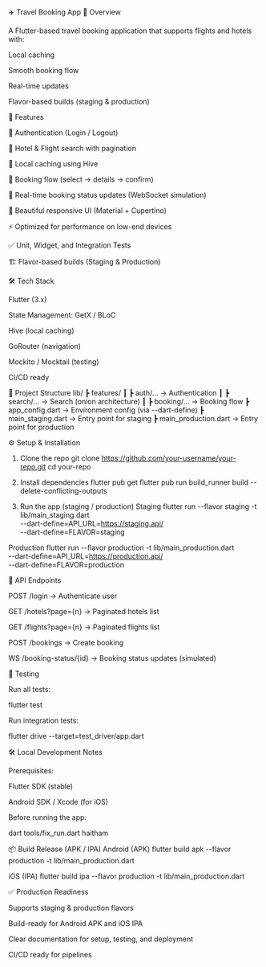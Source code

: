 ✈️ Travel Booking App
📖 Overview

A Flutter-based travel booking application that supports flights and hotels with:

Local caching

Smooth booking flow

Real-time updates

Flavor-based builds (staging & production)

🚀 Features

🔐 Authentication (Login / Logout)

🏨 Hotel & Flight search with pagination

💾 Local caching using Hive

📅 Booking flow (select → details → confirm)

🔔 Real-time booking status updates (WebSocket simulation)

🎨 Beautiful responsive UI (Material + Cupertino)

⚡ Optimized for performance on low-end devices

✅ Unit, Widget, and Integration Tests

🏗️ Flavor-based builds (Staging & Production)

🛠️ Tech Stack

Flutter (3.x)

State Management: GetX / BLoC

Hive (local caching)

GoRouter (navigation)

Mockito / Mocktail (testing)

CI/CD ready

📂 Project Structure
lib/
 ┣ features/
 ┃ ┣ auth/...        → Authentication
 ┃ ┣ search/...      → Search (onion architecture)
 ┃ ┣ booking/...     → Booking flow
 ┣ app_config.dart   → Environment config (via --dart-define)
 ┣ main_staging.dart → Entry point for staging
 ┣ main_production.dart → Entry point for production

⚙️ Setup & Installation
1. Clone the repo
git clone https://github.com/your-username/your-repo.git
cd your-repo

2. Install dependencies
flutter pub get
flutter pub run build_runner build --delete-conflicting-outputs

3. Run the app (staging / production)
Staging
flutter run --flavor staging -t lib/main_staging.dart \
  --dart-define=API_URL=https://staging.api/ \
  --dart-define=FLAVOR=staging

Production
flutter run --flavor production -t lib/main_production.dart \
  --dart-define=API_URL=https://production.api/ \
  --dart-define=FLAVOR=production

🔗 API Endpoints

POST /login → Authenticate user

GET /hotels?page={n} → Paginated hotels list

GET /flights?page={n} → Paginated flights list

POST /bookings → Create booking

WS /booking-status/{id} → Booking status updates (simulated)

🧪 Testing

Run all tests:

flutter test


Run integration tests:

flutter drive --target=test_driver/app.dart

🛠️ Local Development Notes

Prerequisites:

Flutter SDK (stable)

Android SDK / Xcode (for iOS)

Before running the app:

dart tools/fix_run.dart haitham

📦 Build Release (APK / IPA)
Android (APK)
flutter build apk --flavor production -t lib/main_production.dart

iOS (IPA)
flutter build ipa --flavor production -t lib/main_production.dart

✅ Production Readiness

Supports staging & production flavors

Build-ready for Android APK and iOS IPA

Clear documentation for setup, testing, and deployment

CI/CD ready for pipelines

